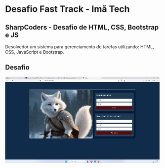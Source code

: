 # Desafio Fast Track - Imã Tech

## SharpCoders - Desafio de HTML, CSS, Bootstrap e JS

Desolvedor um sistema para gerenciamento de tarefas utilizando: HTML, CSS, JavaScript e Bootstrap.

## Desafio

<img src="/assets/img/projeto.gif" alt="Imagem do projeto" width="500"  />
